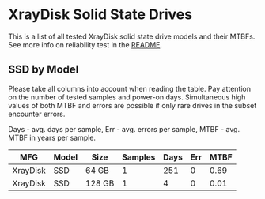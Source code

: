 XrayDisk Solid State Drives
===========================

This is a list of all tested XrayDisk solid state drive models and their MTBFs. See
more info on reliability test in the [README](https://github.com/bsdhw/SMART).

SSD by Model
------------

Please take all columns into account when reading the table. Pay attention on the
number of tested samples and power-on days. Simultaneous high values of both MTBF
and errors are possible if only rare drives in the subset encounter errors.

Days - avg. days per sample,
Err  - avg. errors per sample,
MTBF - avg. MTBF in years per sample.

| MFG       | Model              | Size   | Samples | Days  | Err   | MTBF |
|-----------|--------------------|--------|---------|-------|-------|------|
| XrayDisk  | SSD                | 64 GB  | 1       | 251   | 0     | 0.69   |
| XrayDisk  | SSD                | 128 GB | 1       | 4     | 0     | 0.01   |
